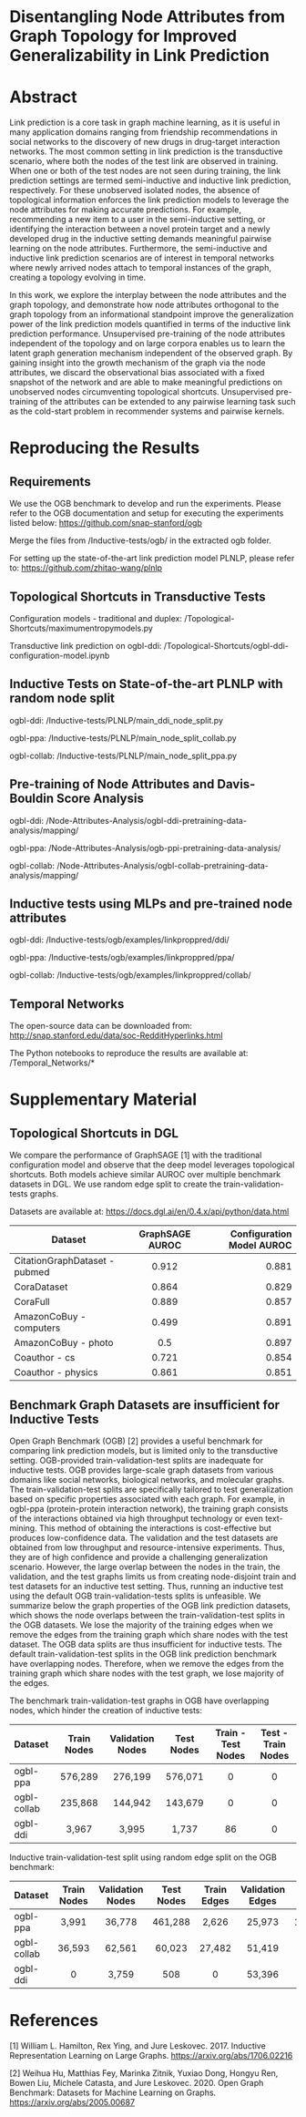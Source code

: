 # Disentangling Node Attributes from Graph Topology for Improved Generalizability in Link Prediction

# Abstract 

Link prediction is a core task in graph machine learning, as it is useful in many application domains ranging from friendship recommendations in social networks to the discovery of new drugs in drug-target interaction networks. The most common setting in link prediction is the transductive scenario, where both the nodes of the test link are observed in training. When one or both of the test nodes are not seen during training, the link prediction settings are termed semi-inductive and inductive link prediction, respectively. For these unobserved isolated nodes, the absence of topological information enforces the link prediction models to leverage the node attributes for making accurate predictions. For example, recommending a new item to a user in the semi-inductive setting, or identifying the interaction between a novel protein target and a newly developed drug in the inductive setting demands meaningful pairwise learning on the node attributes. Furthermore, the semi-inductive and inductive link prediction scenarios are of interest in temporal networks where newly arrived nodes attach to temporal instances of the graph, creating a topology evolving in time.

In this work, we explore the interplay between the node attributes and the graph topology, and demonstrate how node attributes orthogonal to the graph topology from an informational standpoint improve the generalization power of the link prediction models quantified in terms of the inductive link prediction performance. Unsupervised pre-training of the node attributes independent of the topology and on large corpora enables us to learn the latent graph generation mechanism independent of the observed graph. By gaining insight into the growth mechanism of the graph via the node attributes, we discard the observational bias associated with a fixed snapshot of the network and are able to make meaningful predictions on unobserved nodes circumventing topological shortcuts. Unsupervised pre-training of the attributes can be extended to any pairwise learning task such as the cold-start problem in recommender systems and pairwise kernels. 

# Reproducing the Results 

## Requirements

We use the OGB benchmark to develop and run the experiments. Please refer to the OGB documentation and setup for executing the experiments listed below: https://github.com/snap-stanford/ogb

Merge the files from /Inductive-tests/ogb/ in the extracted ogb folder. 

For setting up the state-of-the-art link prediction model PLNLP, please refer to: https://github.com/zhitao-wang/plnlp

## Topological Shortcuts in Transductive Tests

Configuration models - traditional and duplex: /Topological-Shortcuts/maximumentropymodels.py

Transductive link prediction on ogbl-ddi: /Topological-Shortcuts/ogbl-ddi-configuration-model.ipynb

## Inductive Tests on State-of-the-art PLNLP with random node split

ogbl-ddi: /Inductive-tests/PLNLP/main_ddi_node_split.py

ogbl-ppa: /Inductive-tests/PLNLP/main_node_split_collab.py

ogbl-collab: /Inductive-tests/PLNLP/main_node_split_ppa.py

## Pre-training of Node Attributes and Davis-Bouldin Score Analysis

ogbl-ddi: /Node-Attributes-Analysis/ogbl-ddi-pretraining-data-analysis/mapping/

ogbl-ppa: /Node-Attributes-Analysis/ogb-ppi-pretraining-data-analysis/

ogbl-collab: /Node-Attributes-Analysis/ogbl-collab-pretraining-data-analysis/mapping/

## Inductive tests using MLPs and pre-trained node attributes 

ogbl-ddi: /Inductive-tests/ogb/examples/linkproppred/ddi/

ogbl-ppa: /Inductive-tests/ogb/examples/linkproppred/ppa/

ogbl-collab: /Inductive-tests/ogb/examples/linkproppred/collab/

## Temporal Networks

The open-source data can be downloaded from: http://snap.stanford.edu/data/soc-RedditHyperlinks.html

The Python notebooks to reproduce the results are available at: /Temporal_Networks/*

# Supplementary Material

## Topological Shortcuts in DGL

We compare the performance of GraphSAGE [1] with the traditional configuration model and observe that the deep model leverages topological shortcuts. Both models achieve similar AUROC over multiple benchmark datasets in DGL. We use random edge split to create the train-validation-tests graphs. 


Datasets are available at: https://docs.dgl.ai/en/0.4.x/api/python/data.html

| Dataset | GraphSAGE AUROC | Configuration Model AUROC | 
| --- | :---: | ---: |
| CitationGraphDataset - pubmed | 0.912 | 0.881 |
| CoraDataset | 0.864 | 0.829 |
| CoraFull  | 0.889 | 0.857 |
| AmazonCoBuy - computers | 0.499 | 0.891 |
| AmazonCoBuy - photo  | 0.5 | 0.897 |
| Coauthor - cs  | 0.721 | 0.854 |
| Coauthor - physics  | 0.861 | 0.851 |

## Benchmark Graph Datasets are insufficient for Inductive Tests

Open Graph Benchmark (OGB) [2] provides a useful benchmark for comparing link prediction models, but is limited only to the transductive setting. OGB-provided train-validation-test splits are inadequate for inductive tests. OGB  provides large-scale graph datasets from various domains like social networks, biological networks, and molecular graphs. The train-validation-test splits are specifically tailored to test generalization based on specific properties associated with each graph. For example, in ogbl-ppa (protein-protein interaction network), the training graph consists of the interactions obtained via high throughput technology or even text-mining. This method of obtaining the interactions is cost-effective but produces low-confidence data. The validation and the test datasets are obtained from low throughput and resource-intensive experiments. Thus, they are of high confidence and provide a challenging generalization scenario.
However, the large overlap between the nodes in the train, the validation, and the test graphs limits us from creating node-disjoint train and test datasets for an inductive test setting.
Thus, running an inductive test using the default OGB train-validation-tests splits is unfeasible. 
We summarize below the graph properties of the OGB link prediction datasets, which 
shows the node overlaps between the train-validation-test splits in the OGB datasets. We lose the majority of the training edges when we remove the edges from the training graph which share nodes with the test dataset. The OGB data splits are thus insufficient for inductive tests. 
The default train-validation-test splits in the OGB link prediction benchmark have overlapping nodes. Therefore, when we remove the edges from the training graph which share nodes with the test graph, we lose majority of the edges. 

The benchmark train-validation-test graphs in OGB have overlapping nodes, which hinder the creation of inductive tests:

| Dataset | Train Nodes | Validation Nodes | Test Nodes | Train - Test Nodes | Test - Train Nodes |
| :--- | :---: | :---: | :---: | :---: | :---: |
| ogbl-ppa | 576,289 | 276,199 | 576,071 | 0 | 0 |
| ogbl-collab | 235,868 | 144,942 | 143,679 | 0 | 0 |
| ogbl-ddi | 3,967 | 3,995 | 1,737 | 86 | 0 |

Inductive train-validation-test split using random edge split on the OGB benchmark:

| Dataset | Train Nodes | Validation Nodes | Test Nodes | Train Edges | Validation Edges | Test Edges | Edges lost |
| :--- | :---: | :---: | :---: | :---: | :---: | :---: | :---: |
| ogbl-ppa | 3,991 | 36,778 | 461,288 | 2,626 | 25,973 | 1,213,051 | 29,084,623 |
| ogbl-collab | 36,593 | 62,561 | 60,023 | 27,482 | 51,419 | 42,680 | 1,281,488 |
| ogbl-ddi | 0 | 3,759 | 508 | 0 | 53,396 | 5 | 445,109 |

# References 

[1] William L. Hamilton, Rex Ying, and Jure Leskovec. 2017. Inductive Representation Learning on Large Graphs. https://arxiv.org/abs/1706.02216

[2] Weihua Hu, Matthias Fey, Marinka Zitnik, Yuxiao Dong, Hongyu Ren, Bowen Liu, Michele Catasta, and Jure Leskovec. 2020. Open Graph Benchmark: Datasets for Machine Learning on Graphs. https://arxiv.org/abs/2005.00687